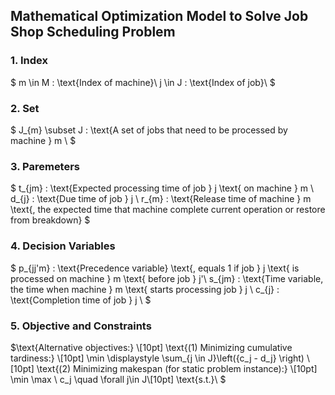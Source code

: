 ## Mathematical Optimization Model to Solve Job Shop Scheduling Problem

### 1. Index

$
m \in M : \text{Index of machine}\\
j \in J : \text{Index of job}\\
$

### 2. Set

$
J_{m} \subset J : \text{A set of jobs that need to be processed by machine } m \\
$

### 3. Paremeters

$
t_{jm} : \text{Expected processing time of job } j \text{ on machine } m \\
d_{j} : \text{Due time of job } j \\
r_{m} : \text{Release time of machine } m \text{, the expected time that machine complete current operation or restore from breakdown}
$

### 4. Decision Variables

$
p_{jj'm} : \text{Precedence variable} \text{, equals 1 if job } j \text{ is processed on machine } m \text{ before job } j'\\
s_{jm} : \text{Time variable, the time when machine } m \text{ starts processing job } j \\
c_{j} : \text{Completion time of job } j \\
$

### 5. Objective and Constraints
$\text{Alternative objectives:} \\[10pt]
\text{(1) Minimizing cumulative tardiness:} \\[10pt]
\min \displaystyle \sum_{j \in J}\left({c_j - d_j} \right) \\[10pt]
\text{(2) Minimizing makespan (for static problem instance):} \\[10pt]
\min \max \ c_j \quad \forall j\in J\\[10pt]
\text{s.t.}\\
$